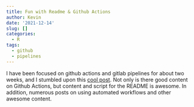 ```yaml
---
title: Fun with Readme & Github Actions
author: Kevin
date: '2021-12-14'
slug: []
categories:
  - R
tags:
  - github
  - pipelines
---
```


I have been focused on github actions and gitlab pipelines for about two weeks, and I stumbled upon this [cool post](https://www.rostrum.blog/2021/04/14/gha-readme/). Not only is there good content on Github Actions, but content and script for the README is awesome. In addition, numerous posts on using automated workflows and other awesome content.
